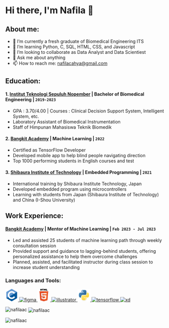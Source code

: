 # Hi there, I'm Nafila 👋
## About me:
- 🔭 I’m currently a fresh graduate of Biomedical Engineering ITS
- 🌱 I’m learning Python, C, SQL, HTML, CSS, and Javascript
- 👯 I’m looking to collaborate as Data Analyst and Data Scientiest
- 💬 Ask me about anything
- 📫 How to reach me: nafilacahya@gmail.com

## Education:
#### 1. [Institut Teknologi Sepuluh Nopember](https://www.its.ac.id/) | Bachelor of Biomedical Engineering | `2019-2023`
   - GPA : 3.70/4.00 | Courses : Clinical Decision Support System, Intelligent System, etc.
   - Laboratory Assistant of Biomedical Instrumentation
   - Staff of Himpunan Mahasiswa Teknik Biomedik 
#### 2. [Bangkit Academy](https://grow.google/intl/id_id/bangkit/?tab=machine-learning) | Machine Learning | `2022`
   - Certified as TensorFlow Developer
   - Developed mobile app to help blind people navigating direction
   - Top 1000 performing students in English courses and test
#### 3. [Shibaura Institute of Technology](https://www.shibaura-it.ac.jp/en/index.html) | Embedded Programming | `2021`
   - International training by Shibaura Institute Technology, Japan
   - Developed embedded program using microcontrollers
   - Learning with students from Japan (Shibaura Institute of Technology) and China (I-Shou University)

## Work Experience:
#### [Bangkit Academy](https://grow.google/intl/id_id/bangkit/?tab=machine-learning) | Mentor of Machine Learning | `Feb 2023 - Jul 2023`
   - Led and assisted 25 students of machine learning path through weekly consultation session
   - Provided support and guidance to lagging-behind students, offering personalized assistance to help them overcome challenges
   - Planned, assisted, and facilitated instructor during class session to increase student understanding

<h3 align="left">Languages and Tools:</h3>
<p align="left"> <a href="https://www.cprogramming.com/" target="_blank" rel="noreferrer"> <img src="https://raw.githubusercontent.com/devicons/devicon/master/icons/c/c-original.svg" alt="c" width="40" height="40"/> </a> <a href="https://www.figma.com/" target="_blank" rel="noreferrer"> <img src="https://www.vectorlogo.zone/logos/figma/figma-icon.svg" alt="figma" width="40" height="40"/> </a> <a href="https://www.w3.org/html/" target="_blank" rel="noreferrer"> <img src="https://raw.githubusercontent.com/devicons/devicon/master/icons/html5/html5-original-wordmark.svg" alt="html5" width="40" height="40"/> </a> <a href="https://www.adobe.com/in/products/illustrator.html" target="_blank" rel="noreferrer"> <img src="https://www.vectorlogo.zone/logos/adobe_illustrator/adobe_illustrator-icon.svg" alt="illustrator" width="40" height="40"/> </a> <a href="https://www.python.org" target="_blank" rel="noreferrer"> <img src="https://raw.githubusercontent.com/devicons/devicon/master/icons/python/python-original.svg" alt="python" width="40" height="40"/> </a> <a href="https://www.tensorflow.org" target="_blank" rel="noreferrer"> <img src="https://www.vectorlogo.zone/logos/tensorflow/tensorflow-icon.svg" alt="tensorflow" width="40" height="40"/> </a> <a href="https://www.adobe.com/products/xd.html" target="_blank" rel="noreferrer"> <img src="https://cdn.worldvectorlogo.com/logos/adobe-xd.svg" alt="xd" width="40" height="40"/> </a> </p>

<p><img align="left" src="https://github-readme-stats.vercel.app/api/top-langs?username=nafilaac&show_icons=true&locale=en&layout=compact" alt="nafilaac" /></p>

<p>&nbsp;<img align="center" src="https://github-readme-stats.vercel.app/api?username=nafilaac&show_icons=true&locale=en" alt="nafilaac" /></p>

<p><img align="center" src="https://github-readme-streak-stats.herokuapp.com/?user=nafilaac&" alt="nafilaac" /></p>
